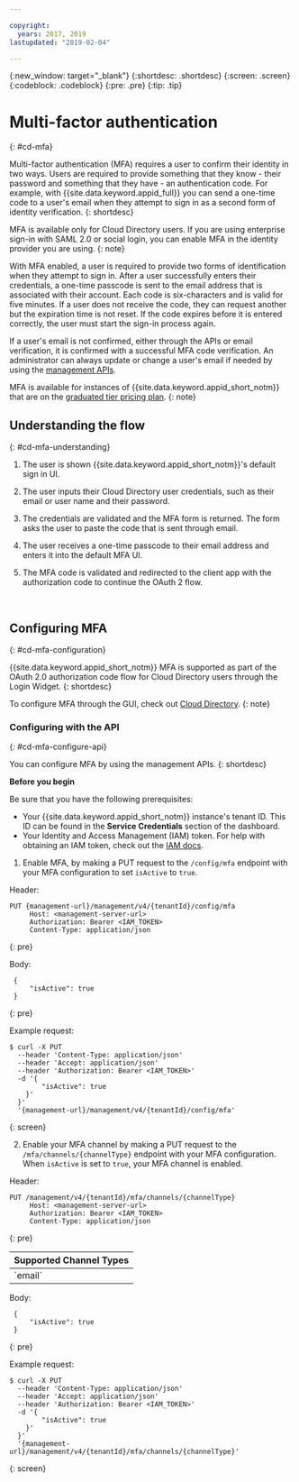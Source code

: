 ```yaml
---

copyright:
  years: 2017, 2019
lastupdated: "2019-02-04"

---
```


{:new_window: target="_blank"}
{:shortdesc: .shortdesc}
{:screen: .screen}
{:codeblock: .codeblock}
{:pre: .pre}
{:tip: .tip}


# Multi-factor authentication
{: #cd-mfa}

Multi-factor authentication (MFA) requires a user to confirm their identity in two ways. Users are required to provide something that they know - their password and something that they have - an authentication code. For example, with {{site.data.keyword.appid_full}} you can send a one-time code to a user's email when they attempt to sign in as a second form of identity verification.
{: shortdesc}

MFA is available only for Cloud Directory users. If you are using enterprise sign-in with SAML 2.0 or social login, you can enable MFA in the identity provider you are using.
{: note}

With MFA enabled, a user is required to provide two forms of identification when they attempt to sign in. After a user successfully enters their credentials, a one-time passcode is sent to the email address that is associated with their account. Each code is six-characters and is valid for five minutes. If a user does not receive the code, they can request another but the expiration time is not reset. If the code expires before it is entered correctly, the user must start the sign-in process again.

If a user's email is not confirmed, either through the APIs or email verification, it is confirmed with a successful MFA code verification. An administrator can always update or change a user's email if needed by using the [management APIs](https://us-south.appid.cloud.ibm.com/swagger-ui/#/Cloud_Directory_Users/updateCloudDirectoryUser).

MFA is available for instances of {{site.data.keyword.appid_short_notm}} that are on the [graduated tier pricing plan](/docs/services/appid/faq.html#faq-pricing).
{: note}

## Understanding the flow
{: #cd-mfa-understanding}



1. The user is shown {{site.data.keyword.appid_short_notm}}'s default sign in UI.

2. The user inputs their Cloud Directory user credentials, such as their email or user name and their password.

3. The credentials are validated and the MFA form is returned. The form asks the user to paste the code that is sent through email.

4. The user receives a one-time passcode to their email address and enters it into the default MFA UI.

5. The MFA code is validated and redirected to the client app with the authorization code to continue the OAuth 2 flow.


</br>

## Configuring MFA
{: #cd-mfa-configuration}

{{site.data.keyword.appid_short_notm}} MFA is supported as part of the OAuth 2.0 authorization code flow for Cloud Directory users through the Login Widget.
{: shortdesc}

To configure MFA through the GUI, check out [Cloud Directory](/docs/services/appid/cloud-directory.html).
{: note}

### Configuring with the API
{: #cd-mfa-configure-api}

You can configure MFA by using the management APIs.
{: shortdesc}

**Before you begin**

Be sure that you have the following prerequisites:

* Your {{site.data.keyword.appid_short_notm}} instance's tenant ID. This ID can be found in the **Service Credentials** section of the dashboard.
* Your Identity and Access Management (IAM) token. For help with obtaining an IAM token, check out the [IAM docs](/docs/iam/apikey_iamtoken.html).


1. Enable MFA, by making a PUT request to the `/config/mfa` endpoint with your MFA configuration to set `isActive` to `true`.

  Header:
  ```
  PUT {management-url}/management/v4/{tenantId}/config/mfa
       Host: <management-server-url>
       Authorization: Bearer <IAM_TOKEN>
       Content-Type: application/json
  ```
  {: pre}

  Body:
  ```
   {
       "isActive": true
   }
  ```
  {: pre}

  Example request:
  ```
  $ curl -X PUT
    --header 'Content-Type: application/json'
    --header 'Accept: application/json'
    --header 'Authorization: Bearer <IAM_TOKEN>'
    -d '{
          "isActive": true
      }'
    }'
    '{management-url}/management/v4/{tenantId}/config/mfa'
  ```
  {: screen}

2. Enable your MFA channel by making a PUT request to the `/mfa/channels/{channelType}` endpoint with your MFA configuration. When `isActive` is set to `true`, your MFA channel is enabled.

  Header:
  ```
  PUT /management/v4/{tenantId}/mfa/channels/{channelType}
       Host: <management-server-url>
       Authorization: Bearer <IAM_TOKEN>
       Content-Type: application/json
  ```
  {: pre}

  <table>
    <thead>
      <th colspan=3>Supported Channel Types</th>
    </thead>
    <tbody>
      <tr>
        <td>`email`</td>
      </tr>
    </tbody>
  </table>

  Body:
  ```
   {
       "isActive": true
   }
  ```
  {: pre}

  Example request:

  ```
  $ curl -X PUT
    --header 'Content-Type: application/json'
    --header 'Accept: application/json'
    --header 'Authorization: Bearer <IAM_TOKEN>'
    -d '{
          "isActive": true
      }'
    }'
    '{management-url}/management/v4/{tenantId}/mfa/channels/{channelType}'
  ```
  {: screen}

</br>
